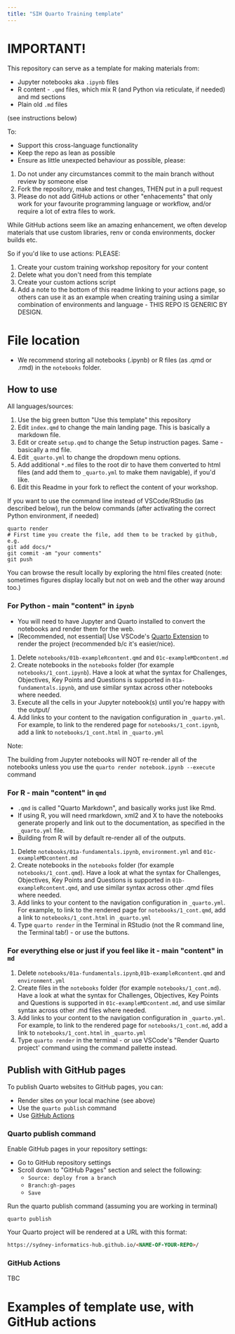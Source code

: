 ```yaml
---
title: "SIH Quarto Training template"
---
```


# IMPORTANT!

This repository can serve as a template for making materials from:

- Jupyter notebooks aka `.ipynb` files
- R content - `.qmd` files, which mix R (and Python via reticulate, if needed) and md sections
- Plain old `.md` files

(see instructions below)

To:

- Support this cross-language functionality
- Keep the repo as lean as possible
- Ensure as little unexpected behaviour as possible, please:

1. Do not under any circumstances commit to the main branch without review by someone else
2. Fork the repository, make and test changes, THEN put in a pull request
3. Please do not add GitHub actions or other "enhacements" that only work for your favourite programming language or workflow, and/or require a lot of extra files to work.

While GitHub actions seem like an amazing enhancement, we often develop materials that use custom libraries, renv or conda environments, docker builds etc.

So if you'd like to use actions: PLEASE:

1. Create your custom training workshop repository for your content
2. Delete what you don't need from this template
3. Create your custom actions script
4. Add a note to the bottom of this readme linking to your actions page, so others can use it as an example when creating training using a similar combination of environments and language - THIS REPO IS GENERIC BY DESIGN.



# File location

- We recommend storing all notebooks (.ipynb) or R files (as .qmd or .rmd) in the `notebooks` folder.

## How to use

All languages/sources:

1. Use the big green button "Use this template" this repository
2. Edit `index.qmd` to change the main landing page. This is basically a markdown file.
3. Edit or create `setup.qmd` to change the Setup instruction pages. Same - basically a md file.
4. Edit `_quarto.yml` to change the dropdown menu options.
5. Add additional `*.md` files to the root dir to have them converted to html files (and add them to `_quarto.yml` to make them navigable), if you'd like.
6. Edit this Readme in your fork to reflect the content of your workshop.


If you want to use the command line instead of VSCode/RStudio (as described below), run the below commands (after activating the correct Python environment, if needed) 

```
quarto render
# First time you create the file, add them to be tracked by github, e.g.
git add docs/*
git commit -am "your comments"
git push
```

You can browse the result locally by exploring the html files created (note: sometimes figures display locally but not on web and the other way around too.)

### For Python - main "content" in `ipynb`

- You will need to have Jupyter and Quarto installed to convert the notebooks and render them for the web.
- [Recommended, not essential] Use VSCode's [Quarto Extension](https://quarto.org/docs/tools/vscode.html) to render the project (recommended b/c it's easier/nice).

1. Delete `notebooks/01b-exampleRcontent.qmd` and `01c-exampleMDcontent.md`
2. Create notebooks in the `notebooks` folder (for example `notebooks/1_cont.ipynb`). Have a look at what the syntax for Challenges, Objectives, Key Points and Questions is supported in `01a-fundamentals.ipynb`, and use similar syntax across other notebooks where needed.
3. Execute all the cells in your Jupyter notebook(s) until you're happy with the output/
4. Add links to your content to the navigation configuration in `_quarto.yml`. For example, to link to the rendered page for `notebooks/1_cont.ipynb`, add a link to `notebooks/1_cont.html` in `_quarto.yml`

Note:

The building from Jupyter notebooks will NOT re-render all of the notebooks unless you use the `quarto render notebook.ipynb --execute` command

### For R - main "content" in `qmd`

- `.qmd` is called "Quarto Markdown", and basically works just like Rmd.
- If using R, you will need rmarkdown, xml2 and X to have the notebooks generate properly and link out to the documentation, as specified in the `_quarto.yml` file.
- Building from R will by default re-render all of the outputs.


1. Delete `notebooks/01a-fundamentals.ipynb`, `environment.yml` and `01c-exampleMDcontent.md`
2. Create notebooks in the `notebooks` folder (for example `notebooks/1_cont.qmd`). Have a look at what the syntax for Challenges, Objectives, Key Points and Questions is supported in `01b-exampleRcontent.qmd`, and use similar syntax across other .qmd files where needed.
3. Add links to your content to the navigation configuration in `_quarto.yml`. For example, to link to the rendered page for `notebooks/1_cont.qmd`, add a link to `notebooks/1_cont.html` in `_quarto.yml`
4. Type `quarto render` in the Terminal in RStudio (not the R command line, the Terminal tab!) - or use the buttons.

### For everything else or just if you feel like it - main "content" in `md`

1. Delete `notebooks/01a-fundamentals.ipynb`,`01b-exampleRcontent.qmd` and `environment.yml` 
2. Create files in the `notebooks` folder (for example `notebooks/1_cont.md`). Have a look at what the syntax for Challenges, Objectives, Key Points and Questions is supported in `01c-exampleMDcontent.md`, and use similar syntax across other .md files where needed.
3. Add links to your content to the navigation configuration in `_quarto.yml`. For example, to link to the rendered page for `notebooks/1_cont.md`, add a link to `notebooks/1_cont.html` in `_quarto.yml`
4. Type `quarto render` in the terminal - or use VSCode's "Render Quarto project' command using the command pallette instead.

## Publish with GitHub pages

To publish Quarto websites to GitHub pages, you can:
* Render sites on your local machine (see above)
* Use the `quarto publish` command
* Use [GitHub Actions](https://github.com/quarto-dev/quarto-actions)

### Quarto publish command

Enable GitHub pages in your repository settings:
* Go to GitHub repository settings 
* Scroll down to "GitHub Pages" section and select the following: 
    * `Source: deploy from a branch`
    * `Branch:gh-pages`
    * `Save`

Run the quarto publish command (assuming you are working in terminal) 
```
quarto publish
```

Your Quarto project will be rendered at a URL with this format:
```html
https://sydney-informatics-hub.github.io/<NAME-OF-YOUR-REPO>/
```

### GitHub Actions 
TBC
 
# Examples of template use, with GitHub actions